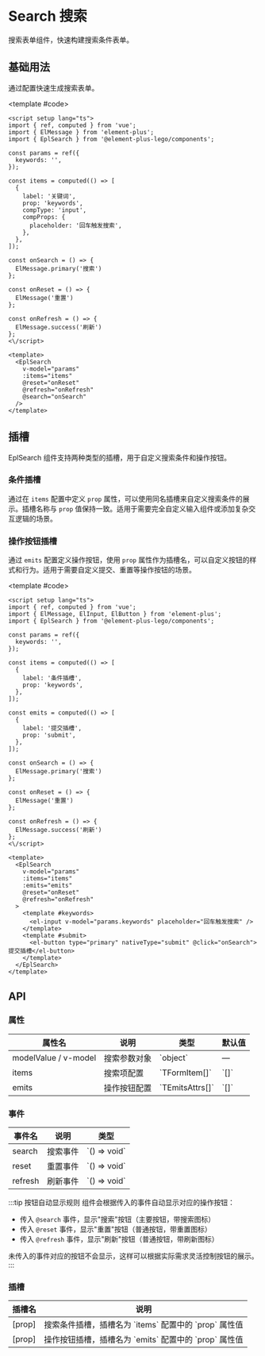 # Search 搜索

搜索表单组件，快速构建搜索条件表单。

## 基础用法

通过配置快速生成搜索表单。

<script setup>
import { ref, computed } from 'vue';
import { ElMessage } from 'element-plus';

const demo1Params = ref({
  keywords: '',
});

const demo1Items = computed(() => [
  {
    label: '关键词',
    prop: 'keywords',
    compType: 'input',
    compProps: {
      placeholder: '回车触发搜索',
    },
  },
]);

const demo2Params = ref({
  keywords: '',
});

const demo2Items = computed(() => [
  {
    label: '条件插槽',
    prop: 'keywords',
  },
]);

const emits = computed(() => [
  {
    label: '提交插槽',
    prop: 'submit',
  },
]);

const onSearch = () => {
  ElMessage.primary('搜索')
};

const onReset = () => {
  ElMessage('重置')
};

const onRefresh = () => {
  ElMessage.success('刷新')
};
</script>

<Demo>
  <EplSearch
    v-model="demo1Params"
    :items="demo1Items"
    @reset="onReset"
    @refresh="onRefresh"
    @search="onSearch"
  />
  
  <template #code>

```vue
<script setup lang="ts">
import { ref, computed } from 'vue';
import { ElMessage } from 'element-plus';
import { EplSearch } from '@element-plus-lego/components';

const params = ref({
  keywords: '',
});

const items = computed(() => [
  {
    label: '关键词',
    prop: 'keywords',
    compType: 'input',
    compProps: {
      placeholder: '回车触发搜索',
    },
  },
]);

const onSearch = () => {
  ElMessage.primary('搜索')
};

const onReset = () => {
  ElMessage('重置')
};

const onRefresh = () => {
  ElMessage.success('刷新')
};
<\/script>

<template>
  <EplSearch
    v-model="params"
    :items="items"
    @reset="onReset"
    @refresh="onRefresh"
    @search="onSearch"
  />
</template>
```

  </template>
</Demo>

## 插槽

EplSearch 组件支持两种类型的插槽，用于自定义搜索条件和操作按钮。

### 条件插槽

通过在 `items` 配置中定义 `prop` 属性，可以使用同名插槽来自定义搜索条件的展示。插槽名称与 `prop` 值保持一致。适用于需要完全自定义输入组件或添加复杂交互逻辑的场景。

### 操作按钮插槽

通过 `emits` 配置定义操作按钮，使用 `prop` 属性作为插槽名，可以自定义按钮的样式和行为。适用于需要自定义提交、重置等操作按钮的场景。

<Demo>
  <EplSearch
    v-model="demo2Params"
    :items="demo2Items"
    :emits="emits"
    @reset="onReset"
    @refresh="onRefresh"
  >
    <template #keywords>
      <el-input v-model="demo2Params.keywords" placeholder="回车触发搜索" />
    </template>
    <template #submit>
      <el-button type="primary" nativeType="submit" @click="onSearch">提交插槽</el-button>
    </template>
  </EplSearch>
  
  <template #code>

```vue
<script setup lang="ts">
import { ref, computed } from 'vue';
import { ElMessage, ElInput, ElButton } from 'element-plus';
import { EplSearch } from '@element-plus-lego/components';

const params = ref({
  keywords: '',
});

const items = computed(() => [
  {
    label: '条件插槽',
    prop: 'keywords',
  },
]);

const emits = computed(() => [
  {
    label: '提交插槽',
    prop: 'submit',
  },
]);

const onSearch = () => {
  ElMessage.primary('搜索')
};

const onReset = () => {
  ElMessage('重置')
};

const onRefresh = () => {
  ElMessage.success('刷新')
};
<\/script>

<template>
  <EplSearch
    v-model="params"
    :items="items"
    :emits="emits"
    @reset="onReset"
    @refresh="onRefresh"
  >
    <template #keywords>
      <el-input v-model="params.keywords" placeholder="回车触发搜索" />
    </template>
    <template #submit>
      <el-button type="primary" nativeType="submit" @click="onSearch">提交插槽</el-button>
    </template>
  </EplSearch>
</template>
```

  </template>
</Demo>

## API

### 属性

| 属性名               | 说明         | 类型              | 默认值 |
| -------------------- | ------------ | ----------------- | ------ |
| modelValue / v-model | 搜索参数对象 | \`object\`        | —      |
| items                | 搜索项配置   | \`TFormItem[]\`   | \`[]\` |
| emits                | 操作按钮配置 | \`TEmitsAttrs[]\` | \`[]\` |

### 事件

| 事件名  | 说明     | 类型           |
| ------- | -------- | -------------- |
| search  | 搜索事件 | \`() => void\` |
| reset   | 重置事件 | \`() => void\` |
| refresh | 刷新事件 | \`() => void\` |

:::tip 按钮自动显示规则
组件会根据传入的事件自动显示对应的操作按钮：

- 传入 `@search` 事件，显示"搜索"按钮（主要按钮，带搜索图标）
- 传入 `@reset` 事件，显示"重置"按钮（普通按钮，带重置图标）
- 传入 `@refresh` 事件，显示"刷新"按钮（普通按钮，带刷新图标）

未传入的事件对应的按钮不会显示，这样可以根据实际需求灵活控制按钮的展示。
:::

### 插槽

| 插槽名 | 说明                                                      |
| ------ | --------------------------------------------------------- |
| [prop] | 搜索条件插槽，插槽名为 \`items\` 配置中的 \`prop\` 属性值 |
| [prop] | 操作按钮插槽，插槽名为 \`emits\` 配置中的 \`prop\` 属性值 |
